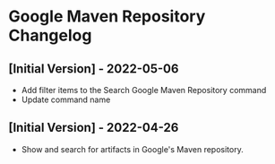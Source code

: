 # Google Maven Repository Changelog

## [Initial Version] - 2022-05-06

- Add filter items to the Search Google Maven Repository command
- Update command name

## [Initial Version] - 2022-04-26

- Show and search for artifacts in Google's Maven repository.
